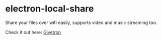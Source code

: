 # electron-local-share

Share your files over wifi easily, supports video and music streaming too.

Check it out here: [Givetron](https://givetron.netlify.app)
